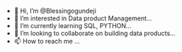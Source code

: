 - 👋 Hi, I’m @Blessingogundeji
- 👀 I’m interested in Data product Management...
- 🌱 I’m currently learning SQL, PYTHON...
- 💞️ I’m looking to collaborate on building data products...
- 📫 How to reach me ...

<!---
Blessingogundeji/Blessingogundeji is a ✨ special ✨ repository because its `README.md` (this file) appears on your GitHub profile.
You can click the Preview link to take a look at your changes.
--->
